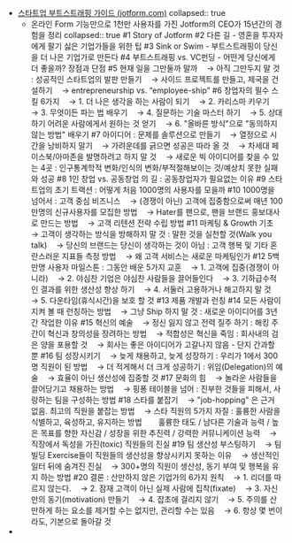 - [스타트업 부트스트래핑 가이드 (jotform.com)](https://www.jotform.com/10million/story/)
  collapsed:: true
	- 온라인 Form 기능만으로 1천만 사용자를 가진 Jotform의 CEO가 15년간의 경험을 정리
	  collapsed:: true
	  #1 Story of Jotform
	  #2 다른 길 - 영혼을 투자자에게 팔기 싫은 기업가들을 위한 팁
	  #3 Sink or Swim - 부트스트래핑이 당신을 더 나은 기업가로 만든다
	  #4 부트스트래핑 vs. VC펀딩 - 어떤게 당신에게 더 좋을까? 장점과 단점
	  #5 현재 일을 그만둘까 말까
	  ㅤ→ 아직 그만두지 말 것 : 성공적인 스타트업의 발판 만들기
	  ㅤ→ 사이드 프로젝트를 만들고, 제국을 건설하기
	  ㅤ→ entrepreneurship vs. “employee-ship”
	  #6 창업자의 필수 스킬 6가지
	  ㅤ→ 1. 더 나은 생각을 하는 사람이 되기
	  ㅤ→ 2. 카리스마 키우기
	  ㅤ→ 3. 무엇이든 파는 법 배우기
	  ㅤ→ 4. 질문하는 기술 마스터 하기
	  ㅤ→ 5. 상대하기 어려운 사람에게서 원하는 것 얻기
	  ㅤ→ 6. "올바른 방식"으로 "동의하지 않는 방법" 배우기
	  #7 아이디어 : 문제를 솔루션으로 만들기
	  ㅤ→ 열정으로 시간을 낭비하지 말기
	  ㅤ→ 가려운데를 긁으면 성공은 따라 올 것
	  ㅤ→ 차세대 페이스북/아마존을 발명하려고 하지 말 것
	  ㅤ→ 새로운 빅 아이디어를 찾을 수 있는 4곳 : 인구통계학적 변화/인식의 변화/부적절해보이는 것/예상치 못한 실패와 성공
	  #8 1인 창업 vs. 공동창업 의 길 : 공동창업자가 필요없는 이유
	  #9 스타트업의 초기 트랙션 : 어떻게 처음 1000명의 사용자를 모을까
	  #10 1000명을 넘어서 : 고객 중심 비즈니스
	  ㅤ→ (경쟁이 아닌) 고객에 집중함으로써 매년 100만명의 신규사용자를 모집한 방법
	  ㅤ→ Hater를 팬으로, 팬을 브랜드 홍보대사로 만드는 방법
	  ㅤ→ 고객 리텐션 전략 수립 방법
	  #11 마케팅 & Growth 기초
	  ㅤ→ 고객이 생각하는 방식을 방해하지 말 것 : 말한 것을 실천할 것(Walk you talk)
	  ㅤ→ 당신의 브랜드는 당신이 생각하는 것이 아님 : 고객 행복 및 기타 혼란스러운 지표들 측정 방법
	  ㅤ→ 왜 고객 서비스는 새로운 마케팅인가
	  #12 5백만명 사용자 마일스톤 : 그동안 배운 5가지 교훈
	  ㅤ→ 1. 고객에 집중(경쟁이 아니라)
	  ㅤ→ 2. 야심찬 기업은 야심찬 사람들을 끌어들인다
	  ㅤ→ 3. 기하급수적인 결과를 위한 생산성 향상 하기
	  ㅤ→ 4. 서둘러 고용하거나 해고하지 말 것
	  ㅤ→ 5. 다운타임(휴식시간)을 보호 할 것
	  #13 제품 개발과 런칭
	  #14 모든 사람이 지켜 볼 때 런칭하는 방법
	  ㅤ→ 그냥 Ship 하지 말 것 : 새로운 아이디어를 3년간 작업한 이유
	  #15 혁신의 예술
	  ㅤ→ 정신 잃지 않고 전력 질주 하기 : 해킹 주간이 혁신과 창의성을 장려하는 방법
	  ㅤ→ 적합성은 혁신을 죽임 : 회사내의 검은 양을 포용할 것
	  ㅤ→ 회사는 좋은 아이디어가 고갈나지 않음 - 단지 간과할 뿐
	  #16 팀 성장시키기
	  ㅤ→ 늦게 채용하고, 늦게 성장하기 : 우리가 1에서 300명 직원이 된 방법
	  ㅤ→ 더 적게해서 더 크게 성공하기 : 위임(Delegation)의 예술
	  ㅤ→ 효율이 아닌 생산성에 집중할 것
	  #17 문화의 힘
	  ㅤ→ 놀라운 사람들을 끌어당기고 채용하는 방법
	  ㅤ→ 핑퐁 테이블을 넘어 : 진부한 것들을 피해서, 사랑하는 팀을 구성하는 방법
	  #18 스타를 붙잡기
	  ㅤ→ "job-hopping" 은 근거 없음. 최고의 직원을 붙잡는 방법
	  ㅤ→ 스타 직원의 5가지 자질 : 훌륭한 사람을 식별하고, 육성하고, 유지하는 방법
	  ㅤㅤ훌륭한 태도 / 남다른 기술과 능력 / 높은 목표를 향한 자신감 / 성장을 위한 추진력 / 강력한 커뮤니케이션 능력
	  ㅤ→ 직장에서 독성을 가진(toxic) 직원들의 진실
	  #19 팀 생산성 부스팅하기
	  ㅤ→ 팀 빌딩 Exercise들이 직원들의 생산성을 향상시키지 못하는 이유
	  ㅤ→ 생산적인 일터 뒤에 숨겨진 진실
	  ㅤ→ 300+명의 직원이 생산성, 동기 부여 및 행복을 유지 하는 방법
	  #20 결론 : 산만하지 않은 기업가의 6가지 원칙
	  ㅤ→ 1. 리더를 따르지 않는다.
	  ㅤ→ 2. 잠재 고객이 아닌 실제 사람에 집착(fixate)
	  ㅤ→ 3. 자신만의 동기(motivation) 만들기
	  ㅤ→ 4. 잡초에 걸리지 않기
	  ㅤ→ 5. 주의를 산만하게 하는 요소를 제거할 수는 없지만, 관리할 수는 있음
	  ㅤ→ 6. 항상 몇 번이라도, 기본으로 돌아갈 것
-